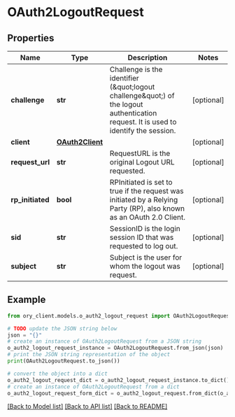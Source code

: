 # OAuth2LogoutRequest


## Properties

Name | Type | Description | Notes
------------ | ------------- | ------------- | -------------
**challenge** | **str** | Challenge is the identifier (\&quot;logout challenge\&quot;) of the logout authentication request. It is used to identify the session. | [optional] 
**client** | [**OAuth2Client**](OAuth2Client.md) |  | [optional] 
**request_url** | **str** | RequestURL is the original Logout URL requested. | [optional] 
**rp_initiated** | **bool** | RPInitiated is set to true if the request was initiated by a Relying Party (RP), also known as an OAuth 2.0 Client. | [optional] 
**sid** | **str** | SessionID is the login session ID that was requested to log out. | [optional] 
**subject** | **str** | Subject is the user for whom the logout was request. | [optional] 

## Example

```python
from ory_client.models.o_auth2_logout_request import OAuth2LogoutRequest

# TODO update the JSON string below
json = "{}"
# create an instance of OAuth2LogoutRequest from a JSON string
o_auth2_logout_request_instance = OAuth2LogoutRequest.from_json(json)
# print the JSON string representation of the object
print(OAuth2LogoutRequest.to_json())

# convert the object into a dict
o_auth2_logout_request_dict = o_auth2_logout_request_instance.to_dict()
# create an instance of OAuth2LogoutRequest from a dict
o_auth2_logout_request_form_dict = o_auth2_logout_request.from_dict(o_auth2_logout_request_dict)
```
[[Back to Model list]](../README.md#documentation-for-models) [[Back to API list]](../README.md#documentation-for-api-endpoints) [[Back to README]](../README.md)


